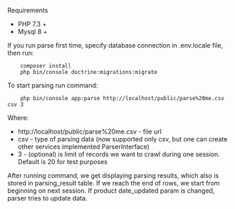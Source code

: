Requirements
* PHP 7.3 +
* Mysql 8 + 

If you run parse first time, specify database connection in .env.locale file, then run:

        composer install
        php bin/console doctrine:migrations:migrate

To start parsing run command:

    
        php bin/console app:parse http://localhost/public/parse%20me.csv csv 3
        
Where:

* http://localhost/public/parse%20me.csv - file url
* csv - type of parsing data (now supported only csv, but one can create other services implemented ParserInterface)
* 3 - (optional) is limit of records we want to crawl during one session. Default is 20 for test purposes

After running command, we get displaying parsing results, which also is stored in parsing_result table. If we reach the end of rows, we start from beginning on next session. If product date_updated param is changed, parser tries to update data.


